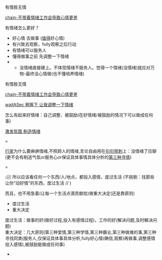 
有情胜无情

[chain-不带着情绪工作会导致心情更差](https://github.com/7900ms/000nottheater_deserted_systemlibrary/blob/master/supplementary/chain-不带着情绪工作会导致心情更差.md)

有情绪怎么更好？
- 好心情 去做事 ([值得](https://github.com/7900ms/000nottheater_deserted_systemlibrary/tree/master/small)好心情)
- 有兴致去观察，fully观察之后行动
- 有情绪可以服务人
- 懂得做事之前 先调整一下情绪
- - 没情绪直接硬上。不体现情绪不服务人。觉得一个情绪(没情绪)就应对万物-最终没心情做(也不懂培养情绪)

有情胜无情

[chain-不带着情绪工作会导致心情更差](https://github.com/7900ms/000nottheater_deserted_systemlibrary/blob/master/supplementary/chain-不带着情绪工作会导致心情更差.md)

[waitASec 稍等下 让我调整一下情绪](https://github.com/7900ms/000nottheater_deserted_systemlibrary/blob/master/supplementary/term-聊句-不要看我(稍等下%2C让我调整一下情绪).md)

怎么有起来好情绪：自己调整、被鼓励(在好情绪/被鼓励的情况下可以做成任何事)

[激发氛围 制造情绪](https://github.com/7900ms/000nottheater_deserted_systemlibrary/blob/master/supplementary/term-聊句-制造气氛.md)

=

[行家](https://github.com/7900ms/000nottheater_deserted_systemlibrary/blob/master/supplementary/chain-听行家的导致被坑.md)为什么要麻痹情绪,不照顾人的情绪,言论自由用在[句句带刺](https://github.com/7900ms/000nottheater_deserted_systemlibrary/blob/master/supplementary/term-聊句-不得罪人(不需要).md)上：没情绪了应聊(更不会有制造气氛or服务心or保证具体事情具体分析的[第三种寻情](https://github.com/7900ms/000nottheater_deserted_systemlibrary/tree/master/small))

=

 👆🏽 所以应该看任何一个东西/人/地点，都投入感情，度过生活 (不挑剔：找那些让你“动好情”的东西，度过生活 // )
 
而且，也不用急着(让每一个生活点滴贡献给)做重大决定(还是靠原则)

- 度过生活
- 重大决定

度过生活：做事的好(做好过程,投入有感情过程)，工作的好(解决问题,及时解决问题) <br>
重大决定：几大原则(第三种爱情,第三种学情,第三种霸业,第三种做难的事,第三种寻找同类(服务人,仅保证具体事具体分析,fully好心情(确信,观察)再做事,调整感情投入感情),被鼓励能做成任何事)

-
